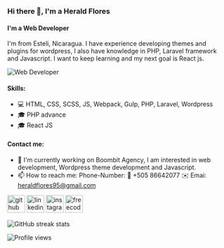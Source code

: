 ### Hi there 👋, I'm a Herald Flores
#### I'm a Web Developer
I'm from Esteli, Nicaragua. I have experience developing themes and plugins for wordpress, I also have knowledge in PHP, Laravel framework and Javascript.
I want to keep learning and my next goal is React js.

![Web Developer](https://media-exp1.licdn.com/dms/image/C4E16AQGTF3Oo_NseCQ/profile-displaybackgroundimage-shrink_350_1400/0/1628464769038?e=1634169600&v=beta&t=U9F0cvuxYL9YEWmXytB4awL1ouXOniTqIba4pT_C5EE)

#### Skills:
* 💻 HTML, CSS, SCSS, JS, Webpack, Gulp, PHP, Laravel, Wordpress
* 🎓 PHP advance
* 🎓 React JS


#### Contact me:
- 🔭 I'm currently working on Boombit Agency, I am interested in web development, Wordpress theme development and Javascript. 
- 📫 How to reach me: Phone-Number: 📱 +505 86642077 ✉️ Emai: heraldflores95@gmail.com 


[<img src='https://cdn.jsdelivr.net/npm/simple-icons@3.0.1/icons/github.svg' alt='github' height='40'>](https://github.com/Herald-Flores)  [<img src='https://cdn.jsdelivr.net/npm/simple-icons@3.0.1/icons/linkedin.svg' alt='linkedin' height='40'>](www.linkedin.com/in/herald-flores/)  [<img src='https://cdn.jsdelivr.net/npm/simple-icons@3.0.1/icons/instagram.svg' alt='instagram' height='40'>](https://www.instagram.com/heraldflores95/)  [<img src='https://cdn.jsdelivr.net/npm/simple-icons@3.0.1/icons/freecodecamp.svg' alt='freecodecamp' height='40'>](https://www.freecodecamp.org/herald95)  


![GitHub streak stats](https://github-readme-streak-stats.herokuapp.com/?user=Herald-Flores)  

![Profile views](https://gpvc.arturio.dev/Herald-Flores)  
